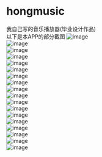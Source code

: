 # hongmusic
我自己写的音乐播放器(毕业设计作品)<br/>
以下是本APP的部分截图
![image](https://github.com/xchandroid/hongmusic/blob/master/images/Screenshot_20180912-224441.png)
<br/>
![image](https://github.com/xchandroid/hongmusic/blob/master/images/Screenshot_20180912-224450.png)
<br/>
![image](https://github.com/xchandroid/hongmusic/blob/master/images/Screenshot_20180912-224455.png)
<br/>
![image](https://github.com/xchandroid/hongmusic/blob/master/images/Screenshot_20180912-224500.png)
<br/>
![image](https://github.com/xchandroid/hongmusic/blob/master/images/Screenshot_20180912-224517.png)
<br/>
![image](https://github.com/xchandroid/hongmusic/blob/master/images/Screenshot_20180912-224613.png)
<br/>
![image](https://github.com/xchandroid/hongmusic/blob/master/images/Screenshot_20180912-224629.png)
<br/>
![image](https://github.com/xchandroid/hongmusic/blob/master/images/Screenshot_20180912-224638.png)
<br/>
![image](https://github.com/xchandroid/hongmusic/blob/master/images/Screenshot_20180912-224642.png)
<br/>
![image](https://github.com/xchandroid/hongmusic/blob/master/images/Screenshot_20180912-224729.png)
<br/>
![image](https://github.com/xchandroid/hongmusic/blob/master/images/Screenshot_20180912-224746.png)
<br/>
![image](https://github.com/xchandroid/hongmusic/blob/master/images/Screenshot_20180912-224811.png)
<br/>
![image](https://github.com/xchandroid/hongmusic/blob/master/images/Screenshot_20180912-225006.png)
<br/>
![image](https://github.com/xchandroid/hongmusic/blob/master/images/Screenshot_20180912-225032.png)
<br/>
![image](https://github.com/xchandroid/hongmusic/blob/master/images/Screenshot_20180912-230007.png)
<br/>
![image](https://github.com/xchandroid/hongmusic/blob/master/images/Screenshot_20180912-230011.png)
<br/>
![image](https://github.com/xchandroid/hongmusic/blob/master/images/Screenshot_20180912-230030.png)
<br/>
![image](https://github.com/xchandroid/hongmusic/blob/master/images/Screenshot_20180912-230034.png)
